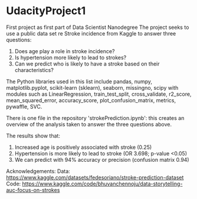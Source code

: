 # UdacityProject1
First project as first part of Data Scientist Nanodegree
The project seeks to use a public data set re Stroke incidence from Kaggle to answer three questions:
1. Does age play a role in stroke incidence?
2. Is hypertension more likely to lead to strokes?
3. Can we predict who is likely to have a stroke based on their characteristics?

The Python libraries used in this list include pandas, numpy, matplotlib.pyplot, scikit-learn (sklearn), seaborn, missingno, scipy with modules such as LinearRegression, train_test_split, cross_validate, r2_score, mean_squared_error, accuracy_score, plot_confusion_matrix, metrics, pywaffle, SVC.

There is one file in the repository 'strokePrediction.ipynb': this creates an overview of the analysis taken to answer the three questions above. 

The results show that:
1. Increased age is positively associated with stroke (0.25)
2. Hypertension is more likely to lead to stroke (OR  3.698; p-value <0.05)
3. We can predict with 94% accuracy or precision (confusion matrix 0.94)

Acknowledgements:
Data: https://www.kaggle.com/datasets/fedesoriano/stroke-prediction-dataset
Code: https://www.kaggle.com/code/bhuvanchennoju/data-storytelling-auc-focus-on-strokes

